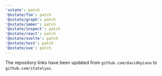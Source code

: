 ```yaml
---
'xstate': patch
'@xstate/fsm': patch
'@xstate/graph': patch
'@xstate/immer': patch
'@xstate/inspect': patch
'@xstate/react': patch
'@xstate/svelte': patch
'@xstate/test': patch
'@xstate/vue': patch
---
```


The repository links have been updated from `github.com/davidkpiano` to `github.com/statelyai`.
